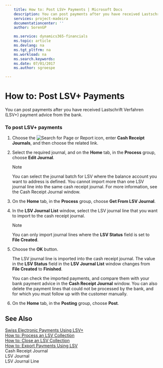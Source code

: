 ```yaml
---
    title: How to: Post LSV+ Payments | Microsoft Docs
    description: You can post payments after you have received Lastschrift Verfahren (LSV+) payment advice from the bank.
    services: project-madeira
    documentationcenter: ''
    author: SorenGP

    ms.service: dynamics365-financials
    ms.topic: article
    ms.devlang: na
    ms.tgt_pltfrm: na
    ms.workload: na
    ms.search.keywords:
    ms.date: 07/01/2017
    ms.author: sgroespe

---
```

# How to: Post LSV+ Payments
You can post payments after you have received Lastschrift Verfahren (LSV+) payment advice from the bank.  
  
### To post LSV+ payments  
  
1.  Choose the ![Search for Page or Report](media/ui-search/search_small.png "Search for Page or Report icon") icon, enter **Cash Receipt Journals**, and then choose the related link.  
  
2.  Select the required journal, and on the **Home** tab, in the **Process** group, choose **Edit Journal**.  
  
    > [!NOTE]  
    >  You can select the journal batch for LSV where the balance account you want to address is defined. You cannot import more than one LSV journal line into the same cash receipt journal. For more information, see the Cash Receipt Journal window.  
  
3.  On the **Home** tab, in the **Process** group, choose **Get From LSV Journal**.  
  
4.  In the **LSV Journal List** window, select the LSV journal line that you want to import to the cash receipt journal.  
  
    > [!NOTE]  
    >  You can only import journal lines where the **LSV Status** field is set to **File Created**.  
  
5.  Choose the **OK** button.  
  
     The LSV journal line is imported into the cash receipt journal. The value in the **LSV Status** field in the **LSV Journal List** window changes from **File Created** to **Finished**.  
  
     You can check the imported payments, and compare them with your bank payment advice in the **Cash Receipt Journal** window. You can also delete the payment lines that could not be processed by the bank, and for which you must follow up with the customer manually.  
  
6.  On the **Home** tab, in the **Posting** group, choose **Post**.  
  
## See Also  
 [Swiss Electronic Payments Using LSV+](swiss-electronic-payments-using-lsv-.md)   
 [How to: Process an LSV Collection](how-to-process-an-lsv-collection.md)   
 [How to: Close an LSV Collection](how-to-close-an-lsv-collection.md)   
 [How to: Export Payments Using LSV](how-to-export-payments-using-lsv.md)   
 Cash Receipt Journal   
 LSV Journal   
 LSV Journal Line